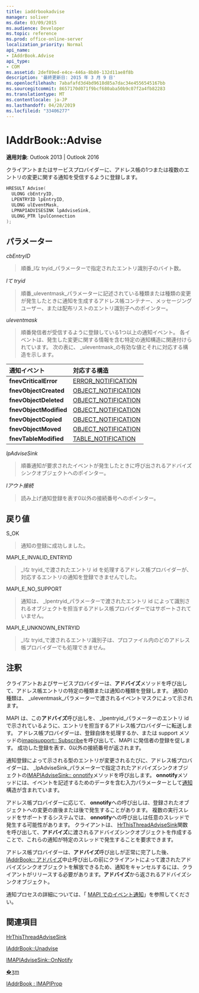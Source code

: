 ```yaml
---
title: iaddrbookadvise
manager: soliver
ms.date: 03/09/2015
ms.audience: Developer
ms.topic: reference
ms.prod: office-online-server
localization_priority: Normal
api_name:
- IAddrBook.Advise
api_type:
- COM
ms.assetid: 2def89ed-e4ce-446a-8b80-132d11ae8f8b
description: '最終更新日: 2015 年 3 月 9 日'
ms.openlocfilehash: 7abafafd3d4bd9618d85a7dac34e4556545167bb
ms.sourcegitcommit: 8657170d071f9bcf680aba50b9c07f2a4fb82283
ms.translationtype: MT
ms.contentlocale: ja-JP
ms.lasthandoff: 04/28/2019
ms.locfileid: "33406277"
---
```

# <a name="iaddrbookadvise"></a>IAddrBook::Advise

  
  
**適用対象**: Outlook 2013 | Outlook 2016 
  
クライアントまたはサービスプロバイダーに、アドレス帳の1つまたは複数のエントリの変更に関する通知を受信するように登録します。
  
```cpp
HRESULT Advise(
  ULONG cbEntryID,
  LPENTRYID lpEntryID,
  ULONG ulEventMask,
  LPMAPIADVISESINK lpAdviseSink,
  ULONG_PTR lpulConnection
);
```

## <a name="parameters"></a>パラメーター

 _cbEntryID_
  
> 順番_lな tryid_パラメーターで指定されたエントリ識別子のバイト数。 
    
 _lて tryid_
  
> 順番_uleventmask_パラメーターに記述されている種類または種類の変更が発生したときに通知を生成するアドレス帳コンテナー、メッセージングユーザー、または配布リストのエントリ識別子へのポインター。 
    
 _uleventmask_
  
> 順番発信者が受信するように登録している1つ以上の通知イベント。 各イベントは、発生した変更に関する情報を含む特定の通知構造に関連付けられています。 次の表に、 _uleventmask_の有効な値とそれに対応する構造を示します。 
    
|**通知イベント**|**対応する構造**|
|:-----|:-----|
|**fnevCriticalError** <br/> |[ERROR_NOTIFICATION](error_notification.md) <br/> |
|**fnevObjectCreated** <br/> |[OBJECT_NOTIFICATION](object_notification.md) <br/> |
|**fnevObjectDeleted** <br/> |[OBJECT_NOTIFICATION](object_notification.md) <br/> |
|**fnevObjectModified** <br/> |[OBJECT_NOTIFICATION](object_notification.md) <br/> |
|**fnevObjectCopied** <br/> |[OBJECT_NOTIFICATION](object_notification.md) <br/> |
|**fnevObjectMoved** <br/> |[OBJECT_NOTIFICATION](object_notification.md) <br/> |
|**fnevTableModified** <br/> |[TABLE_NOTIFICATION](table_notification.md) <br/> |
   
 _lpAdviseSink_
  
> 順番通知が要求されたイベントが発生したときに呼び出されるアドバイズシンクオブジェクトへのポインター。
    
 _lアウト接続_
  
> 読み上げ通知登録を表す0以外の接続番号へのポインター。
    
## <a name="return-value"></a>戻り値

S_OK 
  
> 通知の登録に成功しました。
    
MAPI_E_INVALID_ENTRYID 
  
> _lな tryid_で渡されたエントリ id を処理するアドレス帳プロバイダーが、対応するエントリの通知を登録できませんでした。 
    
MAPI_E_NO_SUPPORT 
  
> 通知は、 _lpentryid_パラメーターで渡されたエントリ id によって識別されるオブジェクトを担当するアドレス帳プロバイダーではサポートされていません。 
    
MAPI_E_UNKNOWN_ENTRYID 
  
> _lな tryid_で渡されるエントリ識別子は、プロファイル内のどのアドレス帳プロバイダーでも処理できません。 
    
## <a name="remarks"></a>注釈

クライアントおよびサービスプロバイダーは、**アドバイズ**メソッドを呼び出して、アドレス帳エントリの特定の種類または通知の種類を登録します。 通知の種類は、 _uleventmask_パラメーターで渡されるイベントマスクによって示されます。 
  
MAPI は、この**アドバイズ**呼び出しを、 _lpentryid_パラメーターのエントリ id で示されているように、エントリを担当するアドレス帳プロバイダーに転送します。 アドレス帳プロバイダーは、登録自体を処理するか、または support メソッドの[imapisupport:: Subscribe](imapisupport-subscribe.md)を呼び出して、MAPI に発信者の登録を促します。 成功した登録を表す、0以外の接続番号が返されます。
  
通知登録によって示される型のエントリが変更されるたびに、アドレス帳プロバイダーは、 _lpAdviseSink_パラメーターで指定されたアドバイズシンクオブジェクトの[IMAPIAdviseSink:: onnotify](imapiadvisesink-onnotify.md)メソッドを呼び出します。 **onnotify**メソッドには、イベントを記述するためのデータを含む入力パラメーターとして[通知](notification.md)構造が含まれています。 
  
アドレス帳プロバイダーに応じて、 **onnotify**への呼び出しは、登録されたオブジェクトへの変更の直後または後で発生することがあります。 複数の実行スレッドをサポートするシステムでは、 **onnotify**への呼び出しは任意のスレッドで発生する可能性があります。 クライアントは、 [HrThisThreadAdviseSink](hrthisthreadadvisesink.md)関数を呼び出して、**アドバイズ**に渡されるアドバイズシンクオブジェクトを作成することで、これらの通知が特定のスレッドで発生することを要求できます。 
  
アドレス帳プロバイダーは、**アドバイズ**呼び出しが正常に完了した後、 [IAddrBook:: アドバイズ](iaddrbook-unadvise.md)中止呼び出しの前にクライアントによって渡されたアドバイズシンクオブジェクトを解放できるため、通知をキャンセルするには、クライアントがリリースする必要があります。**アドバイズ**から返されるアドバイズシンクオブジェクト。 
  
通知プロセスの詳細については、「 [MAPI でのイベント通知](event-notification-in-mapi.md)」を参照してください。
  
## <a name="see-also"></a>関連項目



[HrThisThreadAdviseSink](hrthisthreadadvisesink.md)
  
[IAddrBook::Unadvise](iaddrbook-unadvise.md)
  
[IMAPIAdviseSink::OnNotify](imapiadvisesink-onnotify.md)
  
[�ʒm](notification.md)
  
[IAddrBook : IMAPIProp](iaddrbookimapiprop.md)

